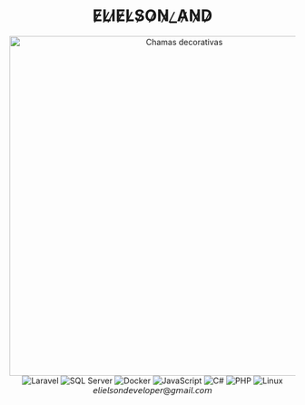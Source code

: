 <div align="center">
  <h1>E̷L̷I̷E̷L̷S̷O̷N̷_̷A̷N̷D̷</h1>
  <img src="https://darkgoldenrod-quetzal-801631.hostingersite.com/static_assets/elielson_gh/flames.webp" alt="Chamas decorativas" width="600"/>
</div>

<div align="center">
  <img src="https://img.shields.io/badge/-Laravel-FF2D20?logo=laravel&logoColor=white&style=for-the-badge" alt="Laravel"/>
  <img src="https://img.shields.io/badge/-SQL%20Server-CC2927?logo=microsoft-sql-server&logoColor=white&style=for-the-badge" alt="SQL Server"/>
  <img src="https://img.shields.io/badge/-Docker-2496ED?logo=docker&logoColor=white&style=for-the-badge" alt="Docker"/>
  <img src="https://img.shields.io/badge/-JavaScript-F7DF1E?logo=javascript&logoColor=black&style=for-the-badge" alt="JavaScript"/>
  <img src="https://img.shields.io/badge/-C%23-239120?logo=c-sharp&logoColor=white&style=for-the-badge" alt="C#"/>
  <img src="https://img.shields.io/badge/-PHP-777BB4?logo=php&logoColor=white&style=for-the-badge" alt="PHP"/>
  <img src="https://img.shields.io/badge/-Linux-white?logo=linux&logoColor=black&style=for-the-badge" alt="Linux"/>
</div>
<div align="center">𝘦𝘭𝘪𝘦𝘭𝘴𝘰𝘯𝘥𝘦𝘷𝘦𝘭𝘰𝘱𝘦𝘳@𝘨𝘮𝘢𝘪𝘭.𝘤𝘰𝘮</div>
